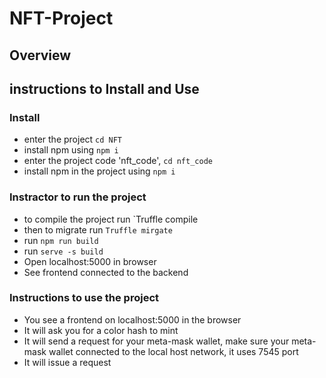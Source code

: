 # NFT-Project

## Overview



## instructions to Install and Use

### Install

- enter the project `cd NFT`
- install npm using `npm i`
- enter the project code 'nft_code', `cd nft_code`
- install npm in the project using `npm i`

### Instractor to run the project

- to compile the project run `Truffle compile
- then to migrate run `Truffle mirgate`
- run `npm run build`
- run `serve -s build`
- Open localhost:5000 in browser
- See frontend connected to the backend

### Instructions to use the project

- You see a frontend on localhost:5000 in the browser
- It will ask you for a color hash to mint
- It will send a request for your meta-mask wallet, make sure your meta-mask wallet connected to the local host network, it uses 7545 port
- It will issue a request
